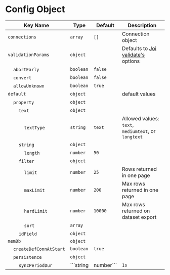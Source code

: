 # Config Object

| Key Name | Type | Default | Description |
| ------- | ---- | ----- | ----------- |
| ```connections``` | ```array``` | ```[]``` | Connection object |
| ```validationParams``` | ```object``` | | Defaults to [Joi validate's](https://joi.dev/api/?v=17.13.3#anyvalidateasyncvalue-options) options |
| &nbsp;&nbsp;&nbsp;&nbsp;```abortEarly``` | ```boolean``` | ```false``` | |
| &nbsp;&nbsp;&nbsp;&nbsp;```convert``` | ```boolean``` | ```false``` | |
| &nbsp;&nbsp;&nbsp;&nbsp;```allowUnknown``` | ```boolean``` | ```true``` | |
| ```default``` | ```object``` | | default values |
| &nbsp;&nbsp;&nbsp;&nbsp;```property``` | ```object``` | | |
| &nbsp;&nbsp;&nbsp;&nbsp;&nbsp;&nbsp;&nbsp;&nbsp;```text``` | ```object``` | | |
| &nbsp;&nbsp;&nbsp;&nbsp;&nbsp;&nbsp;&nbsp;&nbsp;&nbsp;&nbsp;&nbsp;&nbsp;```textType``` | ```string``` | ```text``` | Allowed values: ```text```, ```mediumtext```, or ```longtext``` |
| &nbsp;&nbsp;&nbsp;&nbsp;&nbsp;&nbsp;&nbsp;&nbsp;```string``` | ```object``` | | |
| &nbsp;&nbsp;&nbsp;&nbsp;&nbsp;&nbsp;&nbsp;&nbsp;&nbsp;&nbsp;&nbsp;&nbsp;```length``` | ```number``` | ```50``` | |
| &nbsp;&nbsp;&nbsp;&nbsp;&nbsp;&nbsp;&nbsp;&nbsp;```filter``` | ```object``` | | |
| &nbsp;&nbsp;&nbsp;&nbsp;&nbsp;&nbsp;&nbsp;&nbsp;&nbsp;&nbsp;&nbsp;&nbsp;```limit``` | ```number``` | ```25``` | Rows returned in one page |
| &nbsp;&nbsp;&nbsp;&nbsp;&nbsp;&nbsp;&nbsp;&nbsp;&nbsp;&nbsp;&nbsp;&nbsp;```maxLimit``` | ```number``` | ```200``` | Max rows returned in one page |
| &nbsp;&nbsp;&nbsp;&nbsp;&nbsp;&nbsp;&nbsp;&nbsp;&nbsp;&nbsp;&nbsp;&nbsp;```hardLimit``` | ```number``` | ```10000``` | Max rows returned on dataset export |
| &nbsp;&nbsp;&nbsp;&nbsp;&nbsp;&nbsp;&nbsp;&nbsp;&nbsp;&nbsp;&nbsp;&nbsp;```sort``` | ```array``` | | |
| &nbsp;&nbsp;&nbsp;&nbsp;&nbsp;&nbsp;&nbsp;&nbsp;```idField``` | ```object``` | | |
| ```memDb``` | ```object``` | | |
| &nbsp;&nbsp;&nbsp;&nbsp;```createDefConnAtStart``` | ```boolean``` | ```true``` | |
| &nbsp;&nbsp;&nbsp;&nbsp;```persistence``` | ```object``` | | |
| &nbsp;&nbsp;&nbsp;&nbsp;&nbsp;&nbsp;&nbsp;&nbsp;```syncPeriodDur``` | ```string | number``` | ```1s``` | |
